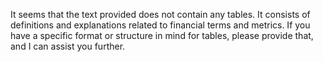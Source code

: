 It seems that the text provided does not contain any tables. It consists of definitions and explanations related to financial terms and metrics. If you have a specific format or structure in mind for tables, please provide that, and I can assist you further.